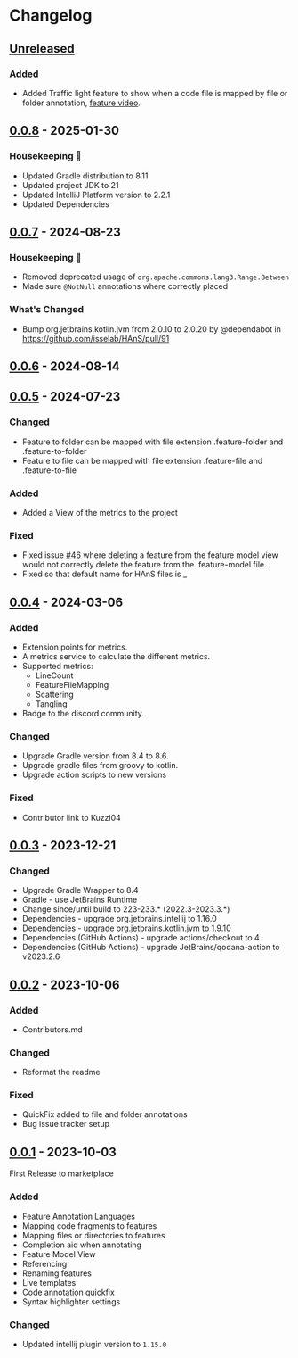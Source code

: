 # Changelog

## [Unreleased]

### Added
- Added Traffic light feature to show when a code file is mapped by file or folder annotation, [feature video](https://youtu.be/HBZYgyc_xgo).

## [0.0.8] - 2025-01-30

### Housekeeping 🧹

- Updated Gradle distribution to 8.11
- Updated project JDK to 21
- Updated IntelliJ Platform version to 2.2.1
- Updated Dependencies

## [0.0.7] - 2024-08-23

### Housekeeping 🧹

- Removed deprecated usage of ```org.apache.commons.lang3.Range.Between```
- Made sure ```@NotNull``` annotations where correctly placed

### What's Changed

- Bump org.jetbrains.kotlin.jvm from 2.0.10 to 2.0.20 by @dependabot in https://github.com/isselab/HAnS/pull/91

## [0.0.6] - 2024-08-14

## [0.0.5] - 2024-07-23

### Changed

- Feature to folder can be mapped with file extension .feature-folder and .feature-to-folder
- Feature to file can be mapped with file extension .feature-file and .feature-to-file

### Added

- Added a View of the metrics to the project

### Fixed

- Fixed issue [#46](https://github.com/isselab/HAnS/issues/46) where deleting a feature from the feature model view would not correctly delete the feature from the .feature-model file.
- Fixed so that default name for HAnS files is _

## [0.0.4] - 2024-03-06

### Added

- Extension points for metrics.
- A metrics service to calculate the different metrics.
- Supported metrics:
  - LineCount 
  - FeatureFileMapping 
  - Scattering 
  - Tangling
- Badge to the discord community.

### Changed

- Upgrade Gradle version from 8.4 to 8.6.
- Upgrade gradle files from groovy to kotlin. 
- Upgrade action scripts to new versions

### Fixed

- Contributor link to Kuzzi04

## [0.0.3] - 2023-12-21

### Changed

- Upgrade Gradle Wrapper to 8.4
- Gradle - use JetBrains Runtime
- Change since/until build to 223-233.* (2022.3-2023.3.*)
- Dependencies - upgrade org.jetbrains.intellij to 1.16.0
- Dependencies - upgrade org.jetbrains.kotlin.jvm to 1.9.10
- Dependencies (GitHub Actions) - upgrade actions/checkout to 4
- Dependencies (GitHub Actions) - upgrade JetBrains/qodana-action to v2023.2.6

## [0.0.2] - 2023-10-06

### Added

- Contributors.md

### Changed

- Reformat the readme

### Fixed

- QuickFix added to file and folder annotations
- Bug issue tracker setup

## [0.0.1] - 2023-10-03

First Release to marketplace

### Added

- Feature Annotation Languages
- Mapping code fragments to features
- Mapping files or directories to features
- Completion aid when annotating
- Feature Model View
- Referencing
- Renaming features
- Live templates
- Code annotation quickfix
- Syntax highlighter settings

### Changed

- Updated intellij plugin version to ```1.15.0```

[Unreleased]: https://github.com/isselab/HAnS/compare/v0.0.8...HEAD
[0.0.8]: https://github.com/isselab/HAnS/compare/v0.0.7...v0.0.8
[0.0.7]: https://github.com/isselab/HAnS/compare/v0.0.6...v0.0.7
[0.0.6]: https://github.com/isselab/HAnS/compare/v0.0.5...v0.0.6
[0.0.5]: https://github.com/isselab/HAnS/compare/v0.0.4...v0.0.5
[0.0.4]: https://github.com/isselab/HAnS/compare/v0.0.3...v0.0.4
[0.0.3]: https://github.com/isselab/HAnS/compare/v0.0.2...v0.0.3
[0.0.2]: https://github.com/isselab/HAnS/compare/v0.0.1...v0.0.2
[0.0.1]: https://github.com/isselab/HAnS/commits/v0.0.1
